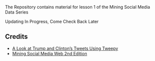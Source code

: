 The Repository contains material for lesson 1 of the Mining Social Media Data Series

Updating In Progress, Come Check Back Later

Credits
---------
* [A Look at Trump and Clinton’s Tweets Using Tweepy](https://keithselover.wordpress.com/2016/08/31/a-look-at-trump-and-clintons-tweets-using-tweepy-part-1-popularity-metrics/)
* [Mining Social Media Web 2nd Edition](https://github.com/ptwobrussell/Mining-the-Social-Web-2nd-Edition)


